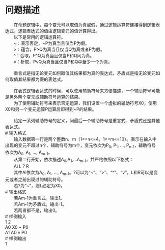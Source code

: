 <div id="pcont1" style="margin-top:20px; display:block;">

# 问题描述

<div class="pdcont">　　在命题逻辑中，每个变元可以取值为真或假，通过逻辑运算符连接得到逻辑表达式，逻辑表达式的值由逻辑变元的值计算得出。<br/>
　　以下是常用的逻辑运算符。<br/>
　　~：表示否定，~P为真当且仅当P为假。<br/>
　　&gt;：蕴含，P&gt;Q为真当且仅当Q为真或者P为假。<br/>
　　^：合取，P^Q为真当且仅当P和Q同为真。<br/>
　　v：析取，PvQ为真当且仅当P和Q中至少一个为真。<br/>
<br/>
　　重言式是指无论变元如何取值其结果都为真的表达式，矛盾式是指无论变元如何取值其结果都为假的表达式。<br/>
<br/>
　　在表式逻辑表达式的时候，可以使用辅助符号来方便描述，一个辅助符号可能是另外两个变元或辅助符号运算的结果。<br/>
　　为了使用辅助符号来表示否定运算，我们设置一个虚拟的辅助符号X0，使用X0和另一个变元运算P运算后即得到~P的结果。<br/>
<br/>
　　给定一系列辅助符号的定义，问最后一个辅助符号是重言式、矛盾式还是其他表达式。</div>
# 输入格式

<div class="pdcont">　　输入数据第一行是两个整数n、m（1&lt;=n&lt;=4，1&lt;=m&lt;=10）。表示在输入中出现的变元不超过n个、辅助符号为m个，变元依次为P<sub>0</sub>, P<sub>1</sub>, ..., P<sub>n-1</sub>，辅助符号依次为A<sub>0</sub>, A<sub>1</sub>, ..., A<sub>m-1</sub>。<br/>
　　从第二行开始，依次描述A<sub>0</sub>,A<sub>1</sub>,…A<sub>m-1</sub>，并严格依照以下格式：<br/>
　　Ai L ? R<br/>
　　其中Ai依次为A<sub>0</sub>, A<sub>1</sub>, ..., A<sub>m-1</sub>。?可以为“~”、“&gt;”、“^”、“v”。L和R可以是变元或者之前出现过的辅助符号。<br/>
　　若?为“~”，则L必定为X0。</div>
# 输出格式

<div class="pdcont">　　若Am-1为重言式，输出1。<br/>
　　若Am-1为矛盾式，输出-1。<br/>
　　若两者都不是，输出0。</div>
# 样例输入

<div class="pddata">1 2<br/>
A0 X0 ~ P0<br/>
A1 A0 v P0</div>
# 样例输出

<div class="pddata">1</div>

</div>